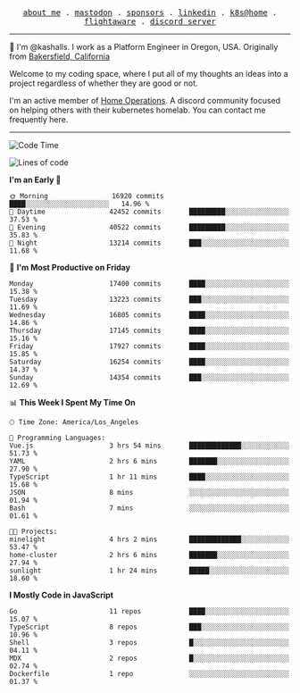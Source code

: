 <p align="center">
  <samp>
    <a href="https://jordanjones.org/">about me</a> .
    <a rel="me" href="https://mastodon.social/@kashall">mastodon</a> .
    <a href="https://github.com/sponsors/kashalls">sponsors</a> .
    <a href="https://linkedin.com/in/jordpjones">linkedin</a> .
    <a href="https://github.com/kashalls/home-cluster">k8s@home</a> .
    <a href="https://flightaware.com/adsb/stats/user/kashalls">flightaware</a> .
    <a href="https://discord.gg/V2WrCfqba9">discord server</a>
  </samp>
</p>

----------------------------------------------------------------

:wave: I'm @kashalls. I work as a Platform Engineer in Oregon, USA. Originally from [Bakersfield, California](https://maps.app.goo.gl/QQMtywTWghpXB6Tu6)

Welcome to my coding space, where I put all of my thoughts an ideas into a project regardless of whether they are good or not.

I'm an active member of [Home Operations](https://discord.gg/home-operations). A discord community focused on helping others with their kubernetes homelab. You can contact me frequently here.

----------------------------------------------------------------
<!--START_SECTION:waka-->
![Code Time](http://img.shields.io/badge/Code%20Time-2%2C435%20hrs%2011%20mins-blue)

![Lines of code](https://img.shields.io/badge/From%20Hello%20World%20I%27ve%20Written-13.6%20million%20lines%20of%20code-blue)

**I'm an Early 🐤** 

```text
🌞 Morning                16920 commits       ████░░░░░░░░░░░░░░░░░░░░░   14.96 % 
🌆 Daytime                42452 commits       █████████░░░░░░░░░░░░░░░░   37.53 % 
🌃 Evening                40522 commits       █████████░░░░░░░░░░░░░░░░   35.83 % 
🌙 Night                  13214 commits       ███░░░░░░░░░░░░░░░░░░░░░░   11.68 % 
```
📅 **I'm Most Productive on Friday** 

```text
Monday                   17400 commits       ████░░░░░░░░░░░░░░░░░░░░░   15.38 % 
Tuesday                  13223 commits       ███░░░░░░░░░░░░░░░░░░░░░░   11.69 % 
Wednesday                16805 commits       ████░░░░░░░░░░░░░░░░░░░░░   14.86 % 
Thursday                 17145 commits       ████░░░░░░░░░░░░░░░░░░░░░   15.16 % 
Friday                   17927 commits       ████░░░░░░░░░░░░░░░░░░░░░   15.85 % 
Saturday                 16254 commits       ████░░░░░░░░░░░░░░░░░░░░░   14.37 % 
Sunday                   14354 commits       ███░░░░░░░░░░░░░░░░░░░░░░   12.69 % 
```


📊 **This Week I Spent My Time On** 

```text
🕑︎ Time Zone: America/Los_Angeles

💬 Programming Languages: 
Vue.js                   3 hrs 54 mins       █████████████░░░░░░░░░░░░   51.73 % 
YAML                     2 hrs 6 mins        ███████░░░░░░░░░░░░░░░░░░   27.90 % 
TypeScript               1 hr 11 mins        ████░░░░░░░░░░░░░░░░░░░░░   15.68 % 
JSON                     8 mins              ░░░░░░░░░░░░░░░░░░░░░░░░░   01.94 % 
Bash                     7 mins              ░░░░░░░░░░░░░░░░░░░░░░░░░   01.61 % 

🐱‍💻 Projects: 
minelight                4 hrs 2 mins        █████████████░░░░░░░░░░░░   53.47 % 
home-cluster             2 hrs 6 mins        ███████░░░░░░░░░░░░░░░░░░   27.94 % 
sunlight                 1 hr 24 mins        █████░░░░░░░░░░░░░░░░░░░░   18.60 % 
```

**I Mostly Code in JavaScript** 

```text
Go                       11 repos            ████░░░░░░░░░░░░░░░░░░░░░   15.07 % 
TypeScript               8 repos             ███░░░░░░░░░░░░░░░░░░░░░░   10.96 % 
Shell                    3 repos             █░░░░░░░░░░░░░░░░░░░░░░░░   04.11 % 
MDX                      2 repos             █░░░░░░░░░░░░░░░░░░░░░░░░   02.74 % 
Dockerfile               1 repo              ░░░░░░░░░░░░░░░░░░░░░░░░░   01.37 % 
```




<!--END_SECTION:waka-->
